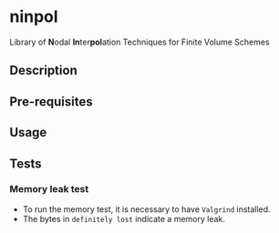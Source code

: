 # ninpol

Library of **N**odal **In**ter**pol**ation Techniques for Finite Volume Schemes

## Description

## Pre-requisites

## Usage

## Tests

### Memory leak test
- To run the memory test, it is necessary to have `Valgrind` installed.
- The bytes in `definitely lost` indicate a memory leak.